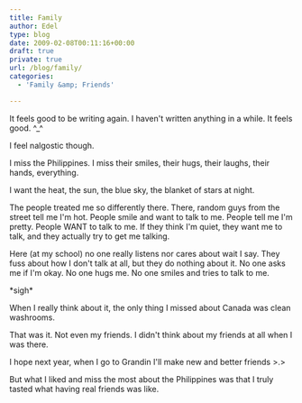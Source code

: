 ```yaml
---
title: Family
author: Edel
type: blog
date: 2009-02-08T00:11:16+00:00
draft: true
private: true
url: /blog/family/
categories:
  - 'Family &amp; Friends'

---
```

It feels good to be writing again. I haven't written anything in a while. It feels good. ^_^

I feel nalgostic though.

I miss the Philippines. I miss their smiles, their hugs, their laughs, their hands, everything. 

I want the heat, the sun, the blue sky, the blanket of stars at night.

The people treated me so differently there. There, random guys from the street tell me I'm hot. People smile and want to talk to me. People tell me I'm pretty. People WANT to talk to me. If they think I'm quiet, they want me to talk, and they actually try to get me talking. 

Here (at my school) no one really listens nor cares about wait I say. They fuss about how I don't talk at all, but they do nothing about it. No one asks me if I'm okay. No one hugs me. No one smiles and tries to talk to me.

\*sigh\*

When I really think about it, the only thing I missed about Canada was clean washrooms.
  
That was it. Not even my friends. I didn't think about my friends at all when I was there.

I hope next year, when I go to Grandin I'll make new and better friends >.> 

But what I liked and miss the most about the Philippines was that I truly tasted what having real friends was like.


